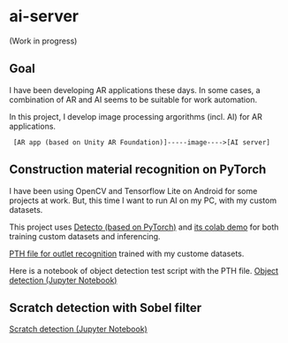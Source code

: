 # ai-server

(Work in progress)

## Goal

I have been developing AR applications these days. In some cases, a combination of AR and AI seems to be suitable for work automation.

In this project, I develop image processing argorithms (incl. AI) for AR applications.

```
 [AR app (based on Unity AR Foundation)]-----image---->[AI server]
```

## Construction material recognition on PyTorch

I have been using OpenCV and Tensorflow Lite on Android for some projects at work. But, this time I want to run AI on my PC, with my custom datasets.

This project uses [Detecto (based on PyTorch)](https://github.com/alankbi/detecto) and [its colab demo](https://colab.research.google.com/drive/1ISaTV5F-7b4i2QqtjTa7ToDPQ2k8qEe0) for both training custom datasets and inferencing.

[PTH file for outlet recognition](python/model_weights.pth) trained with my custome datasets.

Here is a notebook of object detection test script with the PTH file. 
[Object detection (Jupyter Notebook)](./python/ObjectDetection.ipynb)

## Scratch detection with Sobel filter

[Scratch detection (Jupyter Notebook)](./python/SobelFilter.ipynb)







